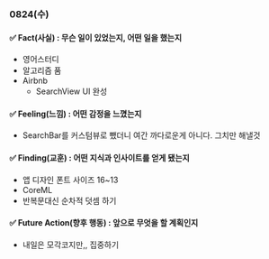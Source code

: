 ### 0824(수)

#### ✅ Fact(사실) : 무슨 일이 있었는지, 어떤 일을 했는지

- 영어스터디
- 알고리즘 품
- Airbnb
    - SearchView UI 완성

#### ✅ Feeling(느낌) : 어떤 감정을 느꼈는지

- SearchBar를 커스텀뷰로 뺐더니 여간 까다로운게 아니다. 그치만 해낼것


#### ✅ Finding(교훈) : 어떤 지식과 인사이트를 얻게 됐는지

- 앱 디자인 폰트 사이즈 16~13
- CoreML
- 반복문대신 순차적 덧셈 하기


#### ✅ Future Action(향후 행동) : 앞으로 무엇을 할 계획인지

- 내일은 모각코지만,, 집중하기
